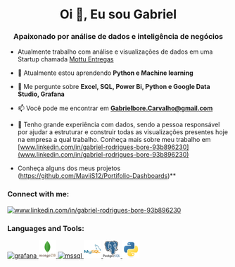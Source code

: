 <h1 align="center">Oi 👋, Eu sou Gabriel</h1>
<h3 align="center">Apaixonado por análise de dados e inteligência de negócios</h3>

- Atualmente trabalho com análise e visualizações de dados em uma Startup chamada [Mottu Entregas](https://mottu.com.br/empresas/)

- 🌱 Atualmente estou aprendendo **Python e Machine learning**

- 💬 Me pergunte sobre **Excel, SQL, Power Bi, Python e Google Data Studio, Grafana**

- 📫 Você pode me encontrar em **Gabrielbore.Carvalho@gmail.com**

- 📄 Tenho grande experiência com dados, sendo a pessoa responsável por ajudar a estruturar e construir todas as visualizações presentes hoje na empresa a qual trabalho. Conheça mais sobre meu trabalho em [www.linkedin.com/in/gabriel-rodrigues-bore-93b896230](www.linkedin.com/in/gabriel-rodrigues-bore-93b896230)

- Conheça alguns dos meus projetos (https://github.com/MaviiS12/Portifolio-Dashboards)**

<h3 align="left">Connect with me:</h3>
<p align="left">
<a href="https://linkedin.com/in/www.linkedin.com/in/gabriel-rodrigues-bore-93b896230" target="blank"><img align="center" src="https://raw.githubusercontent.com/rahuldkjain/github-profile-readme-generator/master/src/images/icons/Social/linked-in-alt.svg" alt="www.linkedin.com/in/gabriel-rodrigues-bore-93b896230" height="30" width="40" /></a>
</p>

<h3 align="left">Languages and Tools:</h3>
<p align="left"> <a href="https://grafana.com" target="_blank" rel="noreferrer"> <img src="https://www.vectorlogo.zone/logos/grafana/grafana-icon.svg" alt="grafana" width="40" height="40"/> </a> <a href="https://www.mongodb.com/" target="_blank" rel="noreferrer"> <img src="https://raw.githubusercontent.com/devicons/devicon/master/icons/mongodb/mongodb-original-wordmark.svg" alt="mongodb" width="40" height="40"/> </a> <a href="https://www.microsoft.com/en-us/sql-server" target="_blank" rel="noreferrer"> <img src="https://www.svgrepo.com/show/303229/microsoft-sql-server-logo.svg" alt="mssql" width="40" height="40"/> </a> <a href="https://www.mysql.com/" target="_blank" rel="noreferrer"> <img src="https://raw.githubusercontent.com/devicons/devicon/master/icons/mysql/mysql-original-wordmark.svg" alt="mysql" width="40" height="40"/> </a> <a href="https://www.postgresql.org" target="_blank" rel="noreferrer"> <img src="https://raw.githubusercontent.com/devicons/devicon/master/icons/postgresql/postgresql-original-wordmark.svg" alt="postgresql" width="40" height="40"/> </a> <a href="https://www.python.org" target="_blank" rel="noreferrer"> <img src="https://raw.githubusercontent.com/devicons/devicon/master/icons/python/python-original.svg" alt="python" width="40" height="40"/> </a> </p>


<!-- ### Hi there 👋

<!--
**MaviiS12/MaviiS12** is a ✨ _special_ ✨ repository because its `README.md` (this file) appears on your GitHub profile.

Here are some ideas to get you started:

- 🔭 I’m currently working on ...
- 🌱 I’m currently learning ...
- 👯 I’m looking to collaborate on ...
- 🤔 I’m looking for help with ...
- 💬 Ask me about ...
- 📫 How to reach me: ...
- 😄 Pronouns: ...
- ⚡ Fun fact: ...
-->
